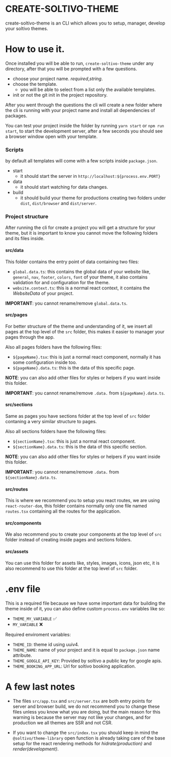 # CREATE-SOLTIVO-THEME

create-soltivo-theme is an CLI which allows you to setup, manager, develop your soltivo themes.

# How to use it.

Once installed you will be able to run, `create-soltivo-theme` under any directory, after that you will be prompted with a few questions.

- choose your project name. _required_,_string_.
- choose the template.
  - you will be able to select from a list only the available templates.
- init or not the git init in the project repository.

After you went through the questions the cli will create a new folder where the cli is running with your project name and install all dependencies of packages.

You can test your project inside the folder by running `yarn start` or `npm run start`, to start the development server, after a few seconds you should see a browser window open with your template.

### Scripts

by default all templates will come with a few scripts inside `package.json`.

- start
  - it should start the server in `http://localhost:${process.env.PORT}`
- data
  - it should start watching for data changes.
- build
  - it should build your theme for productions creating two folders under `dist`, `dist/browser` and `dist/server`.

### Project structure

After running the cli for create a project you will get a structure for your theme, but it is important to know you cannot move the following folders and its files inside.

#### src/data

This folder contains the entry point of data containing two files:

- `global.data.ts`: this contains the global data of your website like, `general`, `nav`, `footer`, `colors`, `font` of your theme, it also contains validation for and configuration for the theme.
- `website.context.ts`: this is a normal react context, it contains the _WebsiteData_ of your project.

**IMPORTANT**: you cannot rename/remove `global.data.ts`.

#### src/pages

For better structure of the theme and understanding of it, we insert all pages at the top level of the `src` folder, this makes it easier to manager your pages through the app.

Also all pages folders have the following files:

- `${pageName}.tsx`: this is just a normal react component, normally it has some configuration inside too.
- `${pageName}.data.ts`: this is the data of this specific page.

**NOTE**: you can also add other files for styles or helpers if you want inside this folder.

**IMPORTANT**: you cannot rename/remove `.data.` from `${pageName}.data.ts`.

#### src/sections

Same as pages you have sections folder at the top level of `src` folder contaning a very similar structure to pages.

Also all sections folders have the following files:

- `${sectionName}.tsx`: this is just a normal react component.
- `${sectionName}.data.ts`: this is the data of this specific section.

**NOTE**: you can also add other files for styles or helpers if you want inside this folder.

**IMPORTANT**: you cannot rename/remove `.data.` from `${sectionName}.data.ts`.

#### src/routes

This is where we recommend you to setup you react routes, we are using `react-router-dom`, this folder contains normally only one file named `routes.tsx` containing all the routes for the application.

#### src/components

We also recommend you to create your components at the top level of `src` folder instead of creating inside pages and sections folders.

#### src/assets

You can use this folder for assets like, styles, images, icons, json etc, it is also recommend to use this folder at the top level of `src` folder.

# .env file

This is a required file because we have some important data for building the theme inside of it, you can also define custom `process.env` variables like so:

- `THEME_MY_VARIABLE` ✅
- `MY_VARIABLE` ❌

Required enviroment variables:

- `THEME_ID`: theme id using uuiv4.
- `THEME_NAME`: name of your project and it is equal to `package.json` name attribute.
- `THEME_GOOGLE_API_KEY`: Provided by soltivo a public key for google apis.
- `THEME_BOOKING_APP_URL`: Url for soltivo booking application.

# A few last notes

- The files `src/app.tsx` and `src/server.tsx` are both entry points for server and browser build, we do not recommend you to change these files unless you know what you are doing, but the main reason for this warning is because the server may not like your changes, and for production we all themes are SSR and not CSR.

- If you want to change the `src/index.tsx` you should keep in mind the `@soltivo/theme-library` open function is already taking care of the base setup for the react rendering methods for _hidrate(production)_ and _render(development)_.
